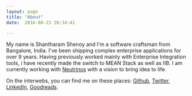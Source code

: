 ```yaml
---
layout: page
title: "About"
date:  2016-08-23 20:34:41

---
```


My name is Shantharam Shenoy and
I'm a software craftsman from Bangalore, India.
I've been shipping complex enterprise applications for over 9 years.
Having previously worked mainly with Enterprise Integration tools, i have recently made the switch to MEAN Stack as well as IIB. I am currently working with <a href="http://www.neutrinos.co/">Neutrinos<a> with a vision to bring idea to life.

On the interwebs, you can find me on these places:
[Github](http://github.com/shantharamshenoy),
[Twitter](http://twitter.com/shantharamksd),
[LinkedIn](https://www.linkedin.com/in/shantharamsk),
[Goodreads](https://www.goodreads.com/user/show/13375591-shantharam).

